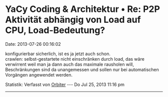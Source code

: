 YaCy Coding & Architektur • Re: P2P Aktivität abhängig von Load auf CPU, Load-Bedeutung?
========================================================================================

Date: 2013-07-26 00:16:02

konfigurierbar sicherlich, ist es ja jetzt auch schon.\
crawlen: selbst-gestartete nicht einschränken durch load, das wäre
verwirrent weil man ja dann auch das maximale rausholen will,
Beschränkungen sind da unangemessen und sollen nur bei automatischen
Vorgängen angewendet werden.

Statistik: Verfasst von
[Orbiter](http://forum.yacy-websuche.de/memberlist.php?mode=viewprofile&u=2)
--- Do Jul 25, 2013 11:16 pm

------------------------------------------------------------------------
